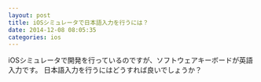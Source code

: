 ```yaml
---
layout: post
title: iOSシミュレータで日本語入力を行うには？
date: 2014-12-08 08:05:35
categories: ios
---
```

<p>iOSシミュレータで開発を行っているのですが、ソフトウェアキーボードが英語入力です。
日本語入力を行うにはどうすれば良いでしょうか？</p>
